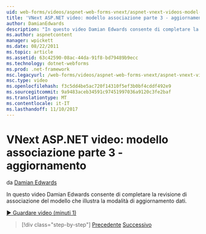 ```yaml
---
uid: web-forms/videos/aspnet-web-forms-vnext/aspnet-vnext-videos-model-binding-part-3-updating
title: 'VNext ASP.NET video: modello associazione parte 3 - aggiornamento | Documenti Microsoft'
author: DamianEdwards
description: "In questo video Damian Edwards consente di completare la revisione di associazione del modello che illustra la modalità di aggiornamento dati."
ms.author: aspnetcontent
manager: wpickett
ms.date: 08/22/2011
ms.topic: article
ms.assetid: 63c42590-08ac-44da-91f8-bd79489b9ecc
ms.technology: dotnet-webforms
ms.prod: .net-framework
msc.legacyurl: /web-forms/videos/aspnet-web-forms-vnext/aspnet-vnext-videos-model-binding-part-3-updating
msc.type: video
ms.openlocfilehash: f3c5dd4be5ac720f14310f5ef3b0bf4cddf492e9
ms.sourcegitcommit: 9a9483aceb34591c97451997036a9120c3fe2baf
ms.translationtype: MT
ms.contentlocale: it-IT
ms.lasthandoff: 11/10/2017
---
```

<a name="aspnet-vnext-videos-model-binding-part-3---updating"></a>VNext ASP.NET video: modello associazione parte 3 - aggiornamento
====================
da [Damian Edwards](https://github.com/DamianEdwards)

In questo video Damian Edwards consente di completare la revisione di associazione del modello che illustra la modalità di aggiornamento dati.

[&#9654; Guardare video (minuti 1)](https://channel9.msdn.com/Blogs/ASP-NET-Site-Videos/aspnet-vnext-videos-model-binding-part-3-updating)

>[!div class="step-by-step"]
[Precedente](aspnet-vnext-videos-model-binding-part-2-filtering.md)
[Successivo](aspnet-45-web-forms-model-binding.md)
